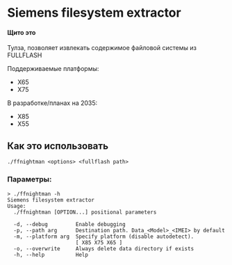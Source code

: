 # Siemens filesystem extractor

#### Щито это
Тулза, позволяет извлекать содержимое файловой системы из FULLFLASH

Поддерживаемые платформы:
* X65
* X75

В разработке/планах на 2035:
* X85
* X55

## Как это использовать
```./ffnightman <options> <fullflash path>```

### Параметры:

```
> ./ffnightman -h
Siemens filesystem extractor
Usage:
  ./ffnightman [OPTION...] positional parameters

  -d, --debug         Enable debugging
  -p, --path arg      Destination path. Data_<Model>_<IMEI> by default
  -m, --platform arg  Specify platform (disable autodetect).
                      [ X85 X75 X65 ]
  -o, --overwrite     Always delete data directory if exists
  -h, --help          Help
```
